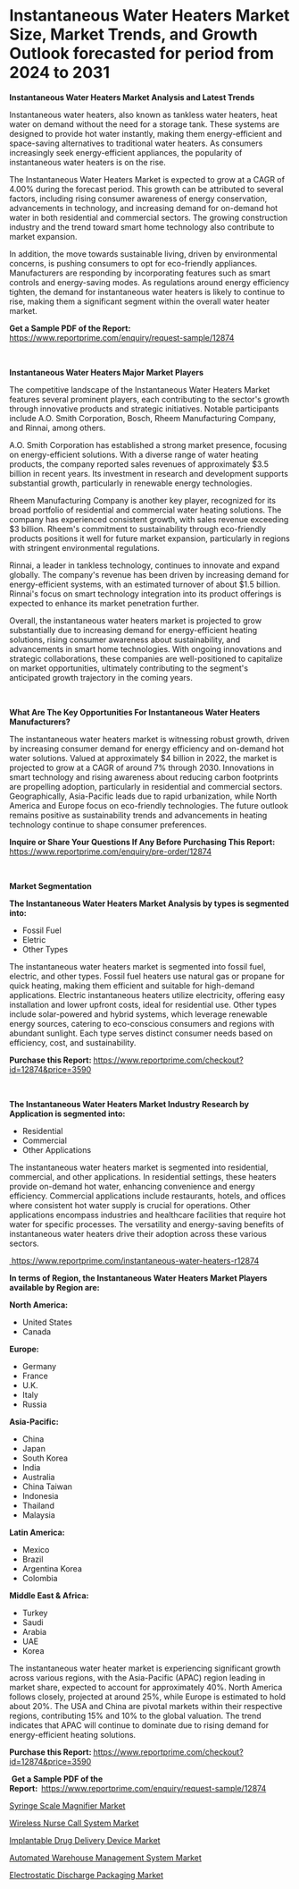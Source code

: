 <p><h1>Instantaneous Water Heaters Market Size, Market Trends, and Growth Outlook forecasted for period from 2024 to 2031</h1></p><p><strong>Instantaneous Water Heaters Market Analysis and Latest Trends</strong></p>
<p><p>Instantaneous water heaters, also known as tankless water heaters, heat water on demand without the need for a storage tank. These systems are designed to provide hot water instantly, making them energy-efficient and space-saving alternatives to traditional water heaters. As consumers increasingly seek energy-efficient appliances, the popularity of instantaneous water heaters is on the rise.</p><p>The Instantaneous Water Heaters Market is expected to grow at a CAGR of 4.00% during the forecast period. This growth can be attributed to several factors, including rising consumer awareness of energy conservation, advancements in technology, and increasing demand for on-demand hot water in both residential and commercial sectors. The growing construction industry and the trend toward smart home technology also contribute to market expansion. </p><p>In addition, the move towards sustainable living, driven by environmental concerns, is pushing consumers to opt for eco-friendly appliances. Manufacturers are responding by incorporating features such as smart controls and energy-saving modes. As regulations around energy efficiency tighten, the demand for instantaneous water heaters is likely to continue to rise, making them a significant segment within the overall water heater market.</p></p>
<p><strong>Get a Sample PDF of the Report:&nbsp;</strong> <a href="https://www.reportprime.com/enquiry/request-sample/12874">https://www.reportprime.com/enquiry/request-sample/12874</a></p>
<p>&nbsp;</p>
<p><strong>Instantaneous Water Heaters Major Market Players</strong></p>
<p><p>The competitive landscape of the Instantaneous Water Heaters Market features several prominent players, each contributing to the sector's growth through innovative products and strategic initiatives. Notable participants include A.O. Smith Corporation, Bosch, Rheem Manufacturing Company, and Rinnai, among others.</p><p>A.O. Smith Corporation has established a strong market presence, focusing on energy-efficient solutions. With a diverse range of water heating products, the company reported sales revenues of approximately $3.5 billion in recent years. Its investment in research and development supports substantial growth, particularly in renewable energy technologies.</p><p>Rheem Manufacturing Company is another key player, recognized for its broad portfolio of residential and commercial water heating solutions. The company has experienced consistent growth, with sales revenue exceeding $3 billion. Rheem's commitment to sustainability through eco-friendly products positions it well for future market expansion, particularly in regions with stringent environmental regulations.</p><p>Rinnai, a leader in tankless technology, continues to innovate and expand globally. The company's revenue has been driven by increasing demand for energy-efficient systems, with an estimated turnover of about $1.5 billion. Rinnai's focus on smart technology integration into its product offerings is expected to enhance its market penetration further.</p><p>Overall, the instantaneous water heaters market is projected to grow substantially due to increasing demand for energy-efficient heating solutions, rising consumer awareness about sustainability, and advancements in smart home technologies. With ongoing innovations and strategic collaborations, these companies are well-positioned to capitalize on market opportunities, ultimately contributing to the segment's anticipated growth trajectory in the coming years.</p></p>
<p>&nbsp;</p>
<p><strong>What Are The Key Opportunities For Instantaneous Water Heaters Manufacturers?</strong></p>
<p><p>The instantaneous water heaters market is witnessing robust growth, driven by increasing consumer demand for energy efficiency and on-demand hot water solutions. Valued at approximately $4 billion in 2022, the market is projected to grow at a CAGR of around 7% through 2030. Innovations in smart technology and rising awareness about reducing carbon footprints are propelling adoption, particularly in residential and commercial sectors. Geographically, Asia-Pacific leads due to rapid urbanization, while North America and Europe focus on eco-friendly technologies. The future outlook remains positive as sustainability trends and advancements in heating technology continue to shape consumer preferences.</p></p>
<p><strong>Inquire or Share Your Questions If Any Before Purchasing This Report:</strong> <a href="https://www.reportprime.com/enquiry/pre-order/12874">https://www.reportprime.com/enquiry/pre-order/12874</a></p>
<p>&nbsp;</p>
<p><strong>Market Segmentation</strong></p>
<p><strong>The Instantaneous Water Heaters Market Analysis by types is segmented into:</strong></p>
<p><ul><li>Fossil Fuel</li><li>Eletric</li><li>Other Types</li></ul></p>
<p><p>The instantaneous water heaters market is segmented into fossil fuel, electric, and other types. Fossil fuel heaters use natural gas or propane for quick heating, making them efficient and suitable for high-demand applications. Electric instantaneous heaters utilize electricity, offering easy installation and lower upfront costs, ideal for residential use. Other types include solar-powered and hybrid systems, which leverage renewable energy sources, catering to eco-conscious consumers and regions with abundant sunlight. Each type serves distinct consumer needs based on efficiency, cost, and sustainability.</p></p>
<p><strong>Purchase this Report:&nbsp;</strong><a href="https://www.reportprime.com/checkout?id=12874&price=3590">https://www.reportprime.com/checkout?id=12874&price=3590</a></p>
<p>&nbsp;</p>
<p><strong>The Instantaneous Water Heaters Market Industry Research by Application is segmented into:</strong></p>
<p><ul><li>Residential</li><li>Commercial</li><li>Other Applications</li></ul></p>
<p><p>The instantaneous water heaters market is segmented into residential, commercial, and other applications. In residential settings, these heaters provide on-demand hot water, enhancing convenience and energy efficiency. Commercial applications include restaurants, hotels, and offices where consistent hot water supply is crucial for operations. Other applications encompass industries and healthcare facilities that require hot water for specific processes. The versatility and energy-saving benefits of instantaneous water heaters drive their adoption across these various sectors.</p></p>
<p><a href="https://www.reportprime.com/instantaneous-water-heaters-r12874">&nbsp;https://www.reportprime.com/instantaneous-water-heaters-r12874</a></p>
<p><strong>In terms of Region, the Instantaneous Water Heaters Market Players available by Region are:</strong></p>
<p>
    <p> <strong> North America: </strong>
        <ul>
            <li>United States</li>
            <li>Canada</li>
        </ul>
        </p> 
    <p> <strong> Europe: </strong>
        <ul>
            <li>Germany</li>
            <li>France</li>
            <li>U.K.</li>
            <li>Italy</li>
            <li>Russia</li>
        </ul>
        </p> 
    <p> <strong> Asia-Pacific: </strong>
        <ul>
            <li>China</li>
            <li>Japan</li>
            <li>South Korea</li>
            <li>India</li>
            <li>Australia</li>
            <li>China Taiwan</li>
            <li>Indonesia</li>
            <li>Thailand</li>
            <li>Malaysia</li>
        </ul>
        </p> 
    <p> <strong> Latin America: </strong>
        <ul>
            <li>Mexico</li>
            <li>Brazil</li>
            <li>Argentina Korea</li>
            <li>Colombia</li>
        </ul>
        </p> 
    <p> <strong> Middle East & Africa: </strong>
        <ul>
            <li>Turkey</li>
            <li>Saudi</li>
            <li>Arabia</li>
            <li>UAE</li>
            <li>Korea</li>
        </ul>
    </p>
    </p>
<p><p>The instantaneous water heater market is experiencing significant growth across various regions, with the Asia-Pacific (APAC) region leading in market share, expected to account for approximately 40%. North America follows closely, projected at around 25%, while Europe is estimated to hold about 20%. The USA and China are pivotal markets within their respective regions, contributing 15% and 10% to the global valuation. The trend indicates that APAC will continue to dominate due to rising demand for energy-efficient heating solutions.</p></p>
<p><strong>Purchase this Report: </strong><a href="https://www.reportprime.com/checkout?id=12874&price=3590">https://www.reportprime.com/checkout?id=12874&price=3590</a></p>
<p>&nbsp;<strong>Get a Sample PDF of the Report:&nbsp;&nbsp;</strong><a href="https://www.reportprime.com/enquiry/request-sample/12874">https://www.reportprime.com/enquiry/request-sample/12874</a></p>
<p><strong></strong></p>
<p><p><a href="https://issuu.com/reportprime-2/docs/syringe-scale-magnifier-market-size_cffe8646e63447">Syringe Scale Magnifier Market</a></p><p><a href="https://medium.com/@maria.hardacre7345/wireless-nurse-call-system-market-growth-outlook-from-2024-to-2031-and-it-is-projecting-at-10-3-db0e59d0c9c1">Wireless Nurse Call System Market</a></p><p><a href="https://issuu.com/reportprime-2/docs/implantable-drug-delivery-device-ma_529afa1f5abae1">Implantable Drug Delivery Device Market</a></p><p><a href="https://medium.com/@maria.hardacre7345/automated-warehouse-management-system-market-growth-market-segmentation-and-regional-analysis-e92a884c5fc3">Automated Warehouse Management System Market</a></p><p><a href="https://www.linkedin.com/pulse/future-ready-strategic-insights-global-electrostatic-discharge-908ge?trackingId=pRXtHPYXR%2ByMA%2FKrZZmkmA%3D%3D">Electrostatic Discharge Packaging Market</a></p></p>